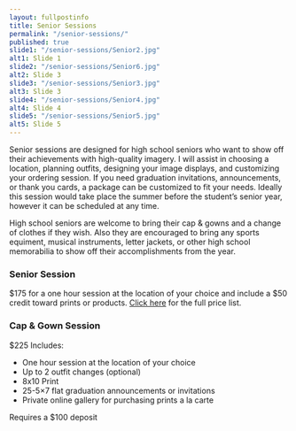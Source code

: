 ```yaml
---
layout: fullpostinfo
title: Senior Sessions
permalink: "/senior-sessions/"
published: true
slide1: "/senior-sessions/Senior2.jpg"
alt1: Slide 1
slide2: "/senior-sessions/Senior6.jpg"
alt2: Slide 3
slide3: "/senior-sessions/Senior3.jpg"
alt3: Slide 3
slide4: "/senior-sessions/Senior4.jpg"
alt4: Slide 4
slide5: "/senior-sessions/Senior5.jpg"
alt5: Slide 5
---
```


Senior sessions are designed for high school seniors who want to show off their achievements with high-quality imagery. I will assist in choosing a location, planning outfits, designing your image displays, and customizing your ordering session. If you need graduation invitations, announcements, or thank you cards, a package can be customized to fit your needs. Ideally this session would take place the summer before the student’s senior year, however it can be scheduled at any time. 

High school seniors are welcome to bring their cap & gowns and a change of clothes if they wish. Also they are encouraged to bring any sports equiment, musical instruments, letter jackets, or other high school memorabilia to show off their accomplishments from the year.

### Senior Session
$175 for a one hour session at the location of your choice and include a $50 credit toward prints or products. <a href="https://www.dropbox.com/s/2p0cfsj45ai802c/2019PricingSheet.pdf?dl=0">Click here</a> for the full price list. 

### Cap & Gown Session
$225
Includes:
- One hour session at the location of your choice
- Up to 2 outfit changes (optional) 
- 8x10 Print
- 25-5×7 flat graduation announcements or invitations
- Private online gallery for purchasing prints a la carte

Requires a $100 deposit


